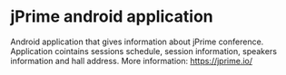 # jPrime android application

Android application that gives information about jPrime conference.
Application cointains sessions schedule, session information, speakers information and hall address.
More information: https://jprime.io/
